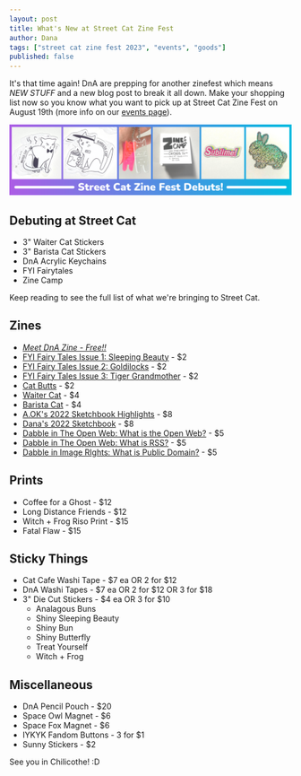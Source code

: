 ```yaml
---
layout: post
title: What's New at Street Cat Zine Fest
author: Dana
tags: ["street cat zine fest 2023", "events", "goods"]
published: false
---
```


It's that time again! DnA are prepping for another zinefest which means *NEW STUFF* and a new blog post to break it all down. Make your shopping list now so you know what you want to pick up at Street Cat Zine Fest on August 19th (more info on our [events page](https://www.dnaartists.net/events/)).

![](/assets/img/post/2023_08_14_streetcat_debuts.png)

## Debuting at Street Cat

- 3" Waiter Cat Stickers
- 3" Barista Cat Stickers
- DnA Acrylic Keychains
- FYI Fairytales
- Zine Camp

Keep reading to see the full list of what we're bringing to Street Cat.

<!--more-->

## Zines

- [*Meet DnA Zine - Free!!*](https://www.dnaartists.net/dnapublications/meet-the-team.html)
- [FYI Fairy Tales Issue 1: Sleeping Beauty](https://www.dnaartists.net/alexpublications/fyi-vol-1-sleeping-beauty.html) - $2
- [FYI Fairy Tales Issue 2: Goldilocks](https://www.dnaartists.net/alexpublications/fyi-vol-2-goldilocks.html) - $2
- [FYI Fairy Tales Issue 3: Tiger Grandmother](https://www.dnaartists.net/alexpublications/fyi-tiger-grandmother.html) - $2
- [Cat Butts](https://www.dnaartists.net/danapublications/cat-butts.html) - $2
- [Waiter Cat](https://www.dnaartists.net/danapublications/waiter-cat.html) - $4
- [Barista Cat](https://www.dnaartists.net/danapublications/barista-cat.html) - $4
- [A.OK's 2022 Sketchbook Highlights](https://www.dnaartists.net/alexpublications/22-sketchbook-a.html) - $8
- [Dana's 2022 Sketchbook](https://www.dnaartists.net/danapublications/2022-sketchbook.html) - $8
- [Dabble in The Open Web: What is the Open Web?](https://www.dnaartists.net/publications/dabble-in/) - $5
- [Dabble in The Open Web: What is RSS?](https://www.dnaartists.net/publications/dabble-in/) - $5
- [Dabble in Image RIghts: What is Public Domain?](https://www.dnaartists.net/publications/dabble-in/) - $5

## Prints

- Coffee for a Ghost - $12
- Long Distance Friends - $12
- Witch + Frog Riso Print - $15
- Fatal Flaw - $15

## Sticky Things

- Cat Cafe Washi Tape - $7 ea OR 2 for $12
- DnA Washi Tapes - $7 ea OR 2 for $12 OR 3 for $18
- 3" Die Cut Stickers - $4 ea OR 3 for $10
  - Analagous Buns
  - Shiny Sleeping Beauty
  - Shiny Bun
  - Shiny Butterfly
  - Treat Yourself
  - Witch + Frog

## Miscellaneous 

- DnA Pencil Pouch - $20
- Space Owl Magnet - $6
- Space Fox Magnet - $6
- IYKYK Fandom Buttons - 3 for $1
- Sunny Stickers - $2

See you in Chilicothe! :D
